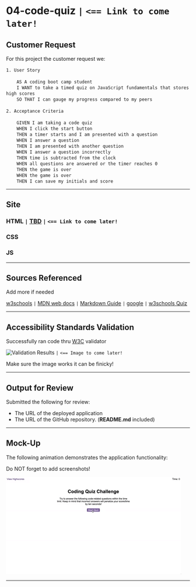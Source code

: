 # 04-code-quiz `|` `<== Link to come later!`

## Customer Request

For this project the customer request we:

```
1. User Story

    AS A coding boot camp student
    I WANT to take a timed quiz on JavaScript fundamentals that stores high scores
    SO THAT I can gauge my progress compared to my peers

2. Acceptance Criteria

    GIVEN I am taking a code quiz
    WHEN I click the start button
    THEN a timer starts and I am presented with a question
    WHEN I answer a question
    THEN I am presented with another question
    WHEN I answer a question incorrectly
    THEN time is subtracted from the clock
    WHEN all questions are answered or the timer reaches 0
    THEN the game is over
    WHEN the game is over
    THEN I can save my initials and score
```

---

## Site

### HTML `|` [**TBD**](https://tbd/) `|` `<== Link to come later!`

### CSS

### JS

---

## Sources Referenced

Add more if needed

[w3schools](https://www.w3schools.com) `|`
[MDN web docs](https://developer.mozilla.org/en-US/) `|`
[Markdown Guide](https://www.markdownguide.org/) `|`
[google](https://www.google.com/) `|`
[w3schools Quiz](https://www.w3schools.com/quiztest/quiztest.asp?qtest=JS)

---

## Accessibility Standards Validation

Successfully ran code thru [W3C](https://validator.w3.org/) validator

![Validation Results](./images/tbd) `|` `<== Image to come later!`

Make sure the image works it can be finicky!

---

## Output for Review

Submitted the following for review:

- The URL of the deployed application
- The URL of the GitHub repository. (**README.md** included)

---

## Mock-Up

The following animation demonstrates the application functionality:

Do NOT forget to add screenshots!

![code quiz](./images/04-web-apis-homework-demo.gif)

---
